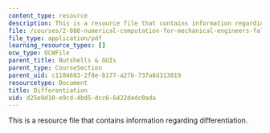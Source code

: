 ```yaml
---
content_type: resource
description: This is a resource file that contains information regarding differentiation.
file: /courses/2-086-numerical-computation-for-mechanical-engineers-fall-2014/d25e9d10e9cd4bd5dcc66422dedc0ada_MIT2_086F14_Nutshell_Diff.pdf
file_type: application/pdf
learning_resource_types: []
ocw_type: OCWFile
parent_title: Nutshells & GUIs
parent_type: CourseSection
parent_uid: c1184683-2f8e-b177-a27b-737a8d313019
resourcetype: Document
title: Differentiation
uid: d25e9d10-e9cd-4bd5-dcc6-6422dedc0ada
---
```

This is a resource file that contains information regarding differentiation.


